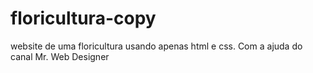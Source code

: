 # floricultura-copy
 website de uma floricultura usando apenas html e css. Com a ajuda do canal Mr. Web Designer
